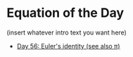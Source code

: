 # Equation of the Day

(insert whatever intro text you want here)

- [Day 56: Euler's identity (see also π)](0056.md)
